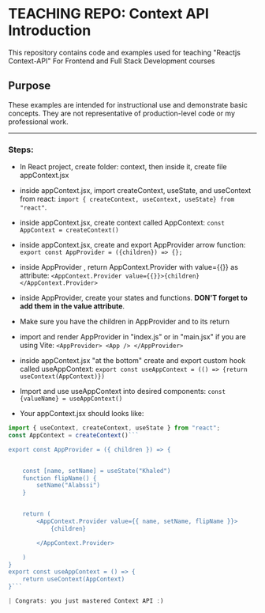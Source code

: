 # TEACHING REPO: Context API Introduction
This repository contains code and examples used for teaching "Reactjs Context-API" For Frontend and Full Stack Development courses

## Purpose
These examples are intended for instructional use and demonstrate basic concepts. They are not representative of production-level code or my professional work.
<hr>

### Steps:
- In React project, create folder: context, then inside it, create file appContext.jsx
- inside appContext.jsx, import createContext, useState, and useContext from react: ```import { createContext, useContext, useState} from "react"```. 
- inside appContext.jsx, create context called AppContext: ```const AppContext = createContext()```
- inside appContext.jsx, create and export AppProvider arrow function: ```export const AppProvider = ({children}) => {};```
- inside AppProvider , return AppContext.Provider with value={{}} as attribute: ```<AppContext.Provider value={{}}>{children}</AppContext.Provider>```
- inside AppProvider, create your states and functions. **DON'T forget to add them in the value attribute**.
- Make sure you have the children in AppProvider and to its return
- import and render AppProvider in "index.js" or in "main.jsx" if you are using Vite: ```<AppProvider>
    <App />
</AppProvider>```
- inside appContext.jsx "at the bottom" create and export custom hook called useAppContext: ```export const useAppContext = (() => {return useContext(AppContext)})```
- Import and use useAppContext into desired components: ```const {valueName} = useAppContext()```

- Your appContext.jsx should looks like: 

``` javascript
import { useContext, createContext, useState } from "react";
const AppContext = createContext()```

export const AppProvider = ({ children }) => {


    const [name, setName] = useState("Khaled")
    function flipName() {
        setName("Alabssi")
    }


    return (
        <AppContext.Provider value={{ name, setName, flipName }}>
            {children}

        </AppContext.Provider>

    )
}
export const useAppContext = () => {
    return useContext(AppContext)
}```

| Congrats: you just mastered Context API :)

